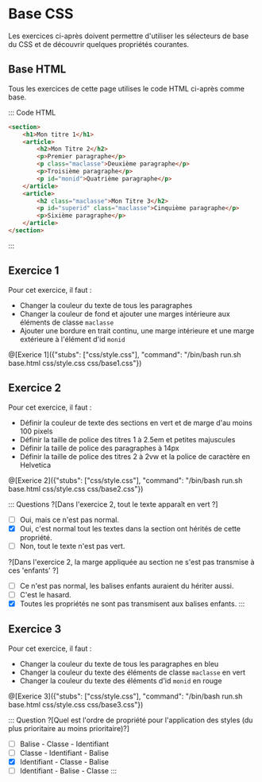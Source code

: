 # Base CSS

Les exercices ci-après doivent permettre d'utiliser les sélecteurs de base du CSS et de découvrir quelques propriétés courantes.

## Base HTML

Tous les exercices de cette page utilises le code HTML ci-après comme base.

::: Code HTML

```html
<section>
	<h1>Mon titre 1</h1>
	<article>
		<h2>Mon Titre 2</h2>
		<p>Premier paragraphe</p>
		<p class="maclasse">Deuxième paragraphe</p>
		<p>Troisième paragraphe</p>
		<p id="monid">Quatrième paragraphe</p>
	</article>
	<article>
		<h2 class="maclasse">Mon Titre 3</h2>
		<p id="superid" class="maclasse">Cinquième paragraphe</p>
		<p>Sixième paragraphe</p>
	</article>
</section>
```

:::

## Exercice 1

Pour cet exercice, il faut : 
- Changer la couleur du texte de tous les paragraphes
- Changer la couleur de fond et ajouter une marges intérieure aux éléments de classe `maclasse`
- Ajouter une bordure en trait continu, une marge intérieure et une marge extérieure à l'élément d'id `monid`

@[Exerice 1]({"stubs": ["css/style.css"], "command": "/bin/bash run.sh base.html css/style.css css/base1.css"})

## Exercice 2
Pour cet exercice, il faut :
- Définir la couleur de texte des sections en vert et de marge d'au moins 100 pixels
- Définir la taille de police des titres 1 à 2.5em et petites majuscules
- Définir la taille de police des paragraphes à 14px
- Définir la taille de police des titres 2 à 2vw et la police de caractère en Helvetica

@[Exerice 2]({"stubs": ["css/style.css"], "command": "/bin/bash run.sh base.html css/style.css css/base2.css"})

::: Questions
?[Dans l'exercice 2, tout le texte apparaît en vert ?]
-[ ] Oui, mais ce n'est pas normal. 
-[x] Oui, c'est normal tout les textes dans la section ont hérités de cette propriété.
-[ ] Non, tout le texte n'est pas vert.

?[Dans l'exercice 2, la marge appliquée au section ne s'est pas transmise à ces 'enfants' ?]
-[ ] Ce n'est pas normal, les balises enfants auraient du hériter aussi.
-[ ] C'est le hasard. 
-[x] Toutes les propriétés ne sont pas transmisent aux balises enfants.
:::

## Exercice 3

Pour cet exercice, il faut : 
- Changer la couleur du texte de tous les paragraphes en bleu
- Changer la couleur du texte des éléments de classe `maclasse` en vert
- Changer la couleur du texte des éléments d'id `monid` en rouge


@[Exerice 3]({"stubs": ["css/style.css"], "command": "/bin/bash run.sh base.html css/style.css css/base3.css"})

::: Question
?[Quel est l'ordre de propriété pour l'application des styles (du plus prioritaire au moins prioritaire)?]
-[ ] Balise - Classe - Identifiant
-[ ] Classe - Identifiant - Balise
-[x] Identifiant - Classe - Balise
-[ ] Identifiant - Balise - Classe
:::